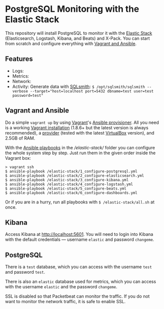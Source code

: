 # PostgreSQL Monitoring with the Elastic Stack

This repository will install PostgreSQL to monitor it with the [Elastic Stack](https://www.elastic.co/products) (Elasticsearch, Logstash, Kibana, and Beats) and X-Pack. You can start from scratch and configure everything with [Vagrant and Ansible](#vagrant-and-ansible).



## Features

* Logs:
* Metrics:
* Network:
* Activity: Generate data with [SQLsmith](https://github.com/anse1/sqlsmith): `$ /opt/sqlsmith/sqlsmith --verbose --target="host=localhost port=5432 dbname=test user=test password=test"`



## Vagrant and Ansible

Do a simple `vagrant up` by using [Vagrant](https://www.vagrantup.com)'s [Ansible provisioner](https://www.vagrantup.com/docs/provisioning/ansible.html). All you need is a working [Vagrant installation](https://www.vagrantup.com/docs/installation/) (1.8.6+ but the latest version is always recommended), a [provider](https://www.vagrantup.com/docs/providers/) (tested with the latest [VirtualBox](https://www.virtualbox.org) version), and 2.5GB of RAM.

With the [Ansible playbooks](https://docs.ansible.com/ansible/playbooks.html) in the */elastic-stack/* folder you can configure the whole system step by step. Just run them in the given order inside the Vagrant box:

```
> vagrant ssh
$ ansible-playbook /elastic-stack/1_configure-postgresql.yml
$ ansible-playbook /elastic-stack/2_configure-elasticsearch.yml
$ ansible-playbook /elastic-stack/3_configure-kibana.yml
$ ansible-playbook /elastic-stack/4_configure-logstash.yml
$ ansible-playbook /elastic-stack/5_configure-beats.yml
$ ansible-playbook /elastic-stack/6_configure-dashboards.yml
```

Or if you are in a hurry, run all playbooks with `$ /elastic-stack/all.sh` at once.


## Kibana

Access Kibana at [http://localhost:5601](http://localhost:5601). You will need to login into Kibana with the default credentials — username `elastic` and password `changeme`.



## PostgreSQL

There is a `test` database, which you can access with the username `test` and password `test`.

There is also an `elastic` database used for metrics, which you can access with the username `elastic` and the password `changeme`.

SSL is disabled so that Packetbeat can monitor the traffic. If you do not want to monitor the network traffic, it is safe to enable SSL.
